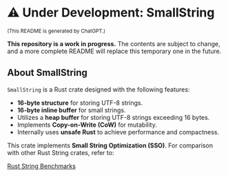 # ⚠️ Under Development: SmallString

<small>(This README is generated by ChatGPT.)</small>

**This repository is a work in progress.** The contents are subject to change, and a more complete README will replace this temporary one in the future.

## About SmallString

`SmallString` is a Rust crate designed with the following features:

- **16-byte structure** for storing UTF-8 strings.
- **16-byte inline buffer** for small strings.
- Utilizes a **heap buffer** for storing UTF-8 strings exceeding 16 bytes.
- Implements **Copy-on-Write (CoW)** for mutability.
- Internally uses **unsafe Rust** to achieve performance and compactness.

This crate implements **Small String Optimization (SSO)**. For comparison with other Rust String crates, refer to:

[Rust String Benchmarks](https://github.com/rosetta-rs/string-rosetta-rs)
